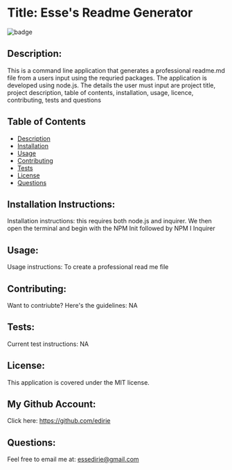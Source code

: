 
# Title: Esse's Readme Generator 

![badge](https://img.shields.io/badge/license-MIT-darkred)


## Description:

This is a command line application that generates a professional readme.md file from a users input using the requried packages.  The application is developed using node.js.  The details the user must input are project title, project description, table of contents, installation, usage, licence, contributing, tests and questions


## Table of Contents
- [Description](#description)
- [Installation](#installation)
- [Usage](#usage)
- [Contributing](#contributing)
- [Tests](#tests)
- [License](#license)
- [Questions](#questions)

## Installation Instructions:

Installation instructions: this requires both node.js and inquirer.  We then open the terminal and begin with the NPM Init followed by NPM I Inquirer

## Usage:

Usage instructions: To create a professional read me file

## Contributing:

Want to contriubte? Here's the guidelines: NA

## Tests:

Current test instructions: NA

## License:

This application is covered under the MIT license. 

## My Github Account:

  Click here: https://github.com/edirie

## Questions:

  Feel free to email me at: essedirie@gmail.com
  
